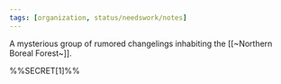 ```yaml
---
tags: [organization, status/needswork/notes]
---
```


A mysterious group of rumored changelings inhabiting the [[~Northern Boreal Forest~]].


%%SECRET[1]%%
